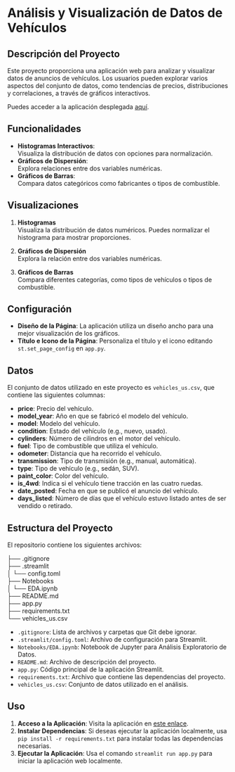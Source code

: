 # Análisis y Visualización de Datos de Vehículos

## Descripción del Proyecto
Este proyecto proporciona una aplicación web para analizar y visualizar datos de anuncios de vehículos. Los usuarios pueden explorar varios aspectos del conjunto de datos, como tendencias de precios, distribuciones y correlaciones, a través de gráficos interactivos. 

Puedes acceder a la aplicación desplegada [aquí](https://vehicles-ttp.onrender.com/).

## Funcionalidades
* **Histogramas Interactivos**:<br>Visualiza la distribución de datos con opciones para normalización.
* **Gráficos de Dispersión**:<br>Explora relaciones entre dos variables numéricas.
* **Gráficos de Barras**:<br>Compara datos categóricos como fabricantes o tipos de combustible.

## Visualizaciones
1. **Histogramas**<br>
   Visualiza la distribución de datos numéricos. Puedes normalizar el histograma para mostrar proporciones.

2. **Gráficos de Dispersión**<br>
   Explora la relación entre dos variables numéricas.

3. **Gráficos de Barras**<br>
   Compara diferentes categorías, como tipos de vehículos o tipos de combustible.

## Configuración
* **Diseño de la Página**: La aplicación utiliza un diseño ancho para una mejor visualización de los gráficos.
* **Título e Icono de la Página**: Personaliza el título y el icono editando `st.set_page_config` en `app.py`.

## Datos
El conjunto de datos utilizado en este proyecto es `vehicles_us.csv`, que contiene las siguientes columnas:

* **price**: Precio del vehículo.
* **model_year**: Año en que se fabricó el modelo del vehículo.
* **model**: Modelo del vehículo.
* **condition**: Estado del vehículo (e.g., nuevo, usado).
* **cylinders**: Número de cilindros en el motor del vehículo.
* **fuel**: Tipo de combustible que utiliza el vehículo.
* **odometer**: Distancia que ha recorrido el vehículo.
* **transmission**: Tipo de transmisión (e.g., manual, automática).
* **type**: Tipo de vehículo (e.g., sedán, SUV).
* **paint_color**: Color del vehículo.
* **is_4wd**: Indica si el vehículo tiene tracción en las cuatro ruedas.
* **date_posted**: Fecha en que se publicó el anuncio del vehículo.
* **days_listed**: Número de días que el vehículo estuvo listado antes de ser vendido o retirado.

## Estructura del Proyecto

El repositorio contiene los siguientes archivos:

├── .gitignore<br>
├── .streamlit<br>
│   └── config.toml<br>
├── Notebooks<br>
│   └── EDA.ipynb<br>
├── README.md<br>
├── app.py<br>
├── requirements.txt<br>
└── vehicles_us.csv<br>


- `.gitignore`: Lista de archivos y carpetas que Git debe ignorar.
- `.streamlit/config.toml`: Archivo de configuración para Streamlit.
- `Notebooks/EDA.ipynb`: Notebook de Jupyter para Análisis Exploratorio de Datos.
- `README.md`: Archivo de descripción del proyecto.
- `app.py`: Código principal de la aplicación Streamlit.
- `requirements.txt`: Archivo que contiene las dependencias del proyecto.
- `vehicles_us.csv`: Conjunto de datos utilizado en el análisis.

## Uso
1. **Acceso a la Aplicación**: Visita la aplicación en [este enlace](https://vehicles-ttp.onrender.com/).
2. **Instalar Dependencias**: Si deseas ejecutar la aplicación localmente, usa `pip install -r requirements.txt` para instalar todas las dependencias necesarias.
3. **Ejecutar la Aplicación**: Usa el comando `streamlit run app.py` para iniciar la aplicación web localmente.

   

